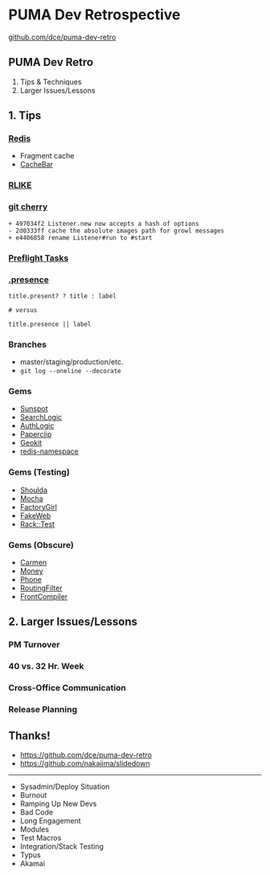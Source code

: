 PUMA Dev Retrospective
======================

[github.com/dce/puma-dev-retro][github]

[github]: https://github.com/dce/puma-dev-retro

## PUMA Dev Retro

  1. Tips &amp; Techniques
  2. Larger Issues/Lessons

## 1. Tips

### [Redis][]

  * Fragment cache
  * [CacheBar][]

[redis]: http://redis.io/
[cachebar]: https://github.com/vigetlabs/cachebar

### [RLIKE][] 

[rlike]: http://dev.mysql.com/doc/refman/5.0/en/regexp.html

### [git cherry][cherry]

    + 497034f2 Listener.new now accepts a hash of options
    - 2d0333ff cache the absolute images path for growl messages
    + e4406858 rename Listener#run to #start

[cherry]: http://www.kernel.org/pub/software/scm/git/docs/git-cherry.html

### [Preflight Tasks][preflight]

[preflight]: http://www.viget.com/extend/testing-your-codes-text/

### [.presence][presence]

    title.present? ? title : label

    # versus

    title.presence || label

[presence]: http://rubyquicktips.com/post/9247085311/directly-access-an-object-if-its-present

### Branches

  * master/staging/production/etc.
  * `git log --oneline --decorate`

### Gems

  * [Sunspot](http://outoftime.github.com/sunspot)
  * [SearchLogic](http://github.com/binarylogic/searchlogic)
  * [AuthLogic](http://github.com/binarylogic/authlogic)
  * [Paperclip](https://github.com/thoughtbot/paperclip)
  * [Geokit](http://github.com/andre/geokit-gem)
  * [redis-namespace](https://github.com/defunkt/redis-namespace)

### Gems (Testing)

  * [Shoulda](https://github.com/thoughtbot/shoulda)
  * [Mocha](http://mocha.rubyforge.org/)
  * [FactoryGirl](https://github.com/thoughtbot/factory_girl)
  * [FakeWeb](http://github.com/chrisk/fakeweb)
  * [Rack::Test](http://github.com/brynary/rack-test)

### Gems (Obscure)

  * [Carmen](https://github.com/jim/carmen)
  * [Money](https://github.com/RubyMoney/money)
  * [Phone](http://github.com/carr/phone)
  * [RoutingFilter](http://github.com/svenfuchs/routing-filter)
  * [FrontCompiler](https://github.com/MadRabbit/frontcompiler)

## 2. Larger Issues/Lessons

### PM Turnover

### 40 vs. 32 Hr. Week

### Cross-Office Communication

### Release Planning

## Thanks!

  * <https://github.com/dce/puma-dev-retro>
  * <https://github.com/nakajima/slidedown>

* * *

  * Sysadmin/Deploy Situation
  * Burnout
  * Ramping Up New Devs
  * Bad Code
  * Long Engagement
  * Modules
  * Test Macros
  * Integration/Stack Testing
  * Typus
  * Akamai
